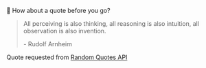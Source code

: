 📣 How about a quote before you go?

> All perceiving is also thinking, all reasoning is also intuition, all observation is also invention.
>
> <p>- Rudolf Arnheim</p>

Quote requested from [Random Quotes API](https://github.com/lukePeavey/quotable)
